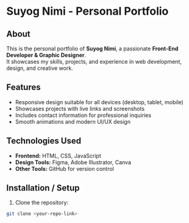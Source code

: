# Suyog Nimi - Personal Portfolio

## About
This is the personal portfolio of **Suyog Nimi**, a passionate **Front-End Developer & Graphic Designer**.  
It showcases my skills, projects, and experience in web development, design, and creative work.

## Features
- Responsive design suitable for all devices (desktop, tablet, mobile)  
- Showcases projects with live links and screenshots  
- Includes contact information for professional inquiries  
- Smooth animations and modern UI/UX design

## Technologies Used
- **Frontend:** HTML, CSS, JavaScript  
- **Design Tools:** Figma, Adobe Illustrator, Canva  
- **Other Tools:** GitHub for version control

## Installation / Setup
1. Clone the repository:  
```bash
git clone <your-repo-link>
